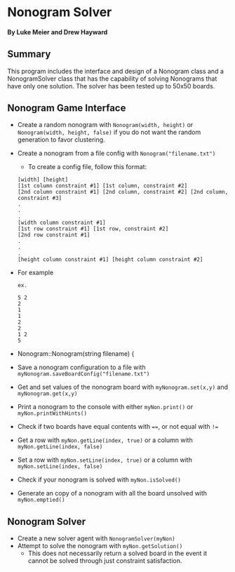 # Nonogram Solver
#### By Luke Meier and Drew Hayward

## Summary
This program includes the interface and design of a Nonogram class and a NonogramSolver class that has the capability of solving Nonograms that have only one solution.  The solver has been tested up to 50x50 boards.


## Nonogram Game Interface

* Create a random nonogram with `Nonogram(width, height)` or `Nonogram(width, height, false)` if you do not want the random generation to favor clustering.
* Create a nonogram from a file config with `Nonogram("filename.txt")`
	* To create a config file, follow this format:
	
	```
	[width] [height] 
	[1st column constraint #1] [1st column, constraint #2]
	[2nd column constraint #1] [2nd column, constraint #2] [2nd column, constraint #3]
	.
	.
	.
	[width column constraint #1] 
	[1st row constraint #1] [1st row, constraint #2]
	[2nd row constraint #1] 
	.
	.
	.
	[height column constraint #1] [height column constraint #2] 
	```
* For example
	```
	ex. 

	5 2
	2 
	1 
	1 
	2 
	2 
	1 2 
	5 
	```
* Nonogram::Nonogram(string filename) {
* Save a nonogram configuration to a file with `myNonogram.saveBoardConfig("filename.txt")`
* Get and set values of the nonogram board with `myNonogram.set(x,y)` and `myNonogram.get(x,y)`
* Print a nonogram to the console with either `myNon.print()` or `myNon.printWithHints()`
* Check if two boards have equal contents with `==`, or not equal with `!=`
* Get a row with `myNon.getLine(index, true)` or a column with `myNon.getLine(index, false)`
* Set a row with `myNon.setLine(index, true)` or a column with `myNon.setLine(index, false)`
* Check if your nonogram is solved with `myNon.isSolved()`
* Generate an copy of a nonogram with all the board unsolved with `myNon.emptied()`

## Nonogram Solver

* Create a new solver agent with `NonogramSolver(myNon)`
* Attempt to solve the nonogram with `myNon.getSolution()`
	* This does not necessarily return a solved board in the event it cannot be solved through just constraint satisfaction. 

